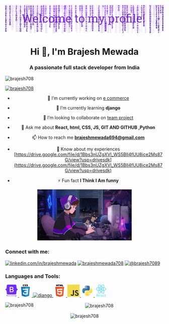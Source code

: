 <center>
  <img src="assets/header.png"/>
<h1 align="center">Hi 👋, I'm Brajesh Mewada</h1>
<h3 align="center">A passionate full stack developer from India</h3>

<p align="left"> <img src="https://komarev.com/ghpvc/?username=brajesh708&label=Profile%20views&color=0e75b6&style=flat" alt="brajesh708" /> </p>

<p align="left"> <a href="https://github.com/ryo-ma/github-profile-trophy"><img src="https://github-profile-trophy.vercel.app/?username=brajesh708" alt="brajesh708" /></a> </p>

- 🔭 I’m currently working on [e commerce](https://github.com/brajesh708/ecommarce_django.git)

- 🌱 I’m currently learning **django**

- 👯 I’m looking to collaborate on [team project](https://github.com/brajesh708/new_teem_project.git)

- 💬 Ask me about **React, html, CSS, JS, GIT AND GITHUB ,Python**

- 📫 How to reach me **brajeshmewada694@gmail.com**

- 📄 Know about my experiences [https://drive.google.com/file/d/1Bbs3nUZgXVl_WS5BlI4fUU8ice2Ms87G/view?usp=drivesdk](https://drive.google.com/file/d/1Bbs3nUZgXVl_WS5BlI4fUU8ice2Ms87G/view?usp=drivesdk)

- ⚡ Fun fact **I Think I Am funny**
<p align="center">
  <img alt="Coding GIF" width="300" height="auto" src="assets/coding.gif"/>
</p>
<h3 align="left">Connect with me:</h3>
<p align="left">
<a href="https://linkedin.com/in/brajeshmewada" target="blank"><img align="center" src="https://raw.githubusercontent.com/rahuldkjain/github-profile-readme-generator/master/src/images/icons/Social/linked-in-alt.svg" alt="linkedin.com/in/brajeshmewada" height="30" width="40" /></a>
<a href="https://instagram.com/brajeshmewada708" target="blank"><img align="center" src="https://raw.githubusercontent.com/rahuldkjain/github-profile-readme-generator/master/src/images/icons/Social/instagram.svg" alt="brajeshmewada708" height="30" width="40" /></a>
<a href="https://www.youtube.com/@brajesh7089" target="blank"><img align="center" src="https://raw.githubusercontent.com/rahuldkjain/github-profile-readme-generator/master/src/images/icons/Social/youtube.svg" alt="@brajesh7089" height="30" width="40" /></a>
</p>

<h3 align="left">Languages and Tools:</h3>
<p align="left"> <a href="https://getbootstrap.com" target="_blank" rel="noreferrer"> <img src="https://raw.githubusercontent.com/devicons/devicon/master/icons/bootstrap/bootstrap-plain-wordmark.svg" alt="bootstrap" width="40" height="40"/> </a> <a href="https://www.w3schools.com/css/" target="_blank" rel="noreferrer"> <img src="https://raw.githubusercontent.com/devicons/devicon/master/icons/css3/css3-original-wordmark.svg" alt="css3" width="40" height="40"/> </a> <a href="https://www.djangoproject.com/" target="_blank" rel="noreferrer"> <img src="https://cdn.worldvectorlogo.com/logos/django.svg" alt="django" width="40" height="40"/> </a> <a href="https://www.w3.org/html/" target="_blank" rel="noreferrer"> <img src="https://raw.githubusercontent.com/devicons/devicon/master/icons/html5/html5-original-wordmark.svg" alt="html5" width="40" height="40"/> </a> <a href="https://developer.mozilla.org/en-US/docs/Web/JavaScript" target="_blank" rel="noreferrer"> <img src="https://raw.githubusercontent.com/devicons/devicon/master/icons/javascript/javascript-original.svg" alt="javascript" width="40" height="40"/> </a> <a href="https://www.python.org" target="_blank" rel="noreferrer"> <img src="https://raw.githubusercontent.com/devicons/devicon/master/icons/python/python-original.svg" alt="python" width="40" height="40"/> </a> <a href="https://reactjs.org/" target="_blank" rel="noreferrer"> <img src="https://raw.githubusercontent.com/devicons/devicon/master/icons/react/react-original-wordmark.svg" alt="react" width="40" height="40"/> </a> </p>

<p><img align="left" src="https://github-readme-stats.vercel.app/api/top-langs?username=brajesh708&show_icons=true&locale=en&layout=compact" alt="brajesh708" /></p>

<p>&nbsp;<img align="center" src="https://github-readme-stats.vercel.app/api?username=brajesh708&show_icons=true&locale=en" alt="brajesh708" /></p>

<p><img align="center" src="https://github-readme-streak-stats.herokuapp.com/?user=brajesh708&" alt="brajesh708" /></p>
</center>

